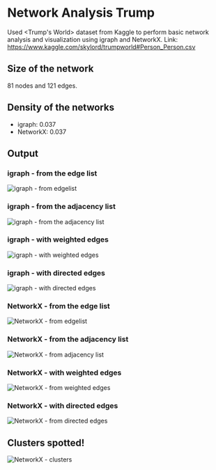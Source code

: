 # Network Analysis Trump
Used &lt;Trump's World> dataset from Kaggle to perform basic network analysis and visualization using igraph and NetworkX.
Link: https://www.kaggle.com/skylord/trumpworld#Person_Person.csv

## Size of the network
81 nodes and 121 edges.

## Density of the networks
+ igraph: 0.037
+ NetworkX: 0.037

## Output

### igraph - from the edge list
![igraph - from edgelist](https://github.com/xinyiy/Network-Analysis-Trump/blob/master/igraph%20-%20edge%20list.png)

### igraph - from the adjacency list
![igraph - from the adjacency list](https://github.com/xinyiy/Network-Analysis-Trump/blob/master/igraph%20-%20adjacency%20list.png)

### igraph - with weighted edges
![igraph - with weighted edges](https://github.com/xinyiy/Network-Analysis-Trump/blob/master/igraph%20-%20weighted%20edges.png)

### igraph - with directed edges
![igraph - with directed edges](https://github.com/xinyiy/Network-Analysis-Trump/blob/master/igraph%20-%20directed%20edges.png)

### NetworkX - from the edge list
![NetworkX - from edgelist](https://github.com/xinyiy/Network-Analysis-Trump/blob/master/networkx%20-%20edgelist.png)

### NetworkX - from the adjacency list
![NetworkX - from adjacency list](https://github.com/xinyiy/Network-Analysis-Trump/blob/master/networkx%20-%20adjacency%20list.png)

### NetworkX - with weighted edges
![NetworkX - from weighted edges](https://github.com/xinyiy/Network-Analysis-Trump/blob/master/networkx%20-%20weighted%20edge%20list.png)

### NetworkX - with directed edges
![NetworkX - from directed edges](https://github.com/xinyiy/Network-Analysis-Trump/blob/master/networkx%20-%20directed%20edges.png)

## Clusters spotted!
![NetworkX - clusters](https://github.com/xinyiy/Network-Analysis-Trump/blob/master/networkx%20-%20weighted%20edge%20list.png)

